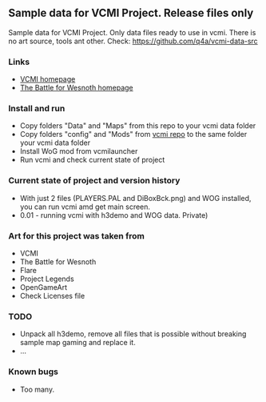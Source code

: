 ## Sample data for VCMI Project. Release files only
Sample data for VCMI Project. Only data files ready to use in vcmi. There is no art source, tools ant other. Check: https://github.com/q4a/vcmi-data-src 

### Links ###

* [VCMI homepage](http://vcmi.eu/)
* [The Battle for Wesnoth homepage](http://wesnoth.org/)

### Install and run ###

* Copy folders "Data" and "Maps" from this repo to your vcmi data folder
* Copy folders "config" and "Mods" from [vcmi repo](https://github.com/vcmi/vcmi) to the same folder  your vcmi data folder
* Install WoG mod from vcmilauncher
* Run vcmi and check current state of project

### Current state of project and version history ###

* With just 2 files (PLAYERS.PAL and DiBoxBck.png) and WOG installed, you can run vcmi amd get main screen.
* 0.01 - running vcmi with h3demo and WOG data. Private)


### Art for this project was taken from ###

* VCMI
* The Battle for Wesnoth
* Flare
* Project Legends
* OpenGameArt
* Check Licenses file

### TODO ###

* Unpack all h3demo, remove all files that is possible without breaking sample map gaming and replace it.
* ...

### Known bugs ###

* Too many.
